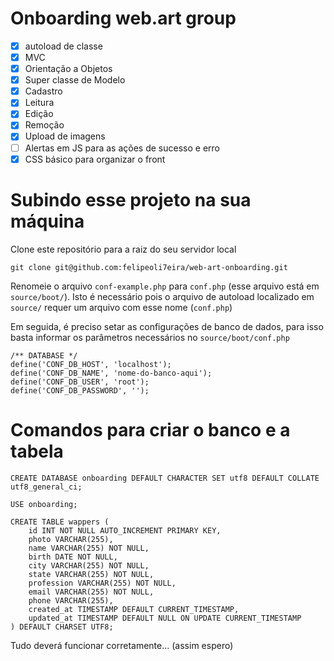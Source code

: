 # Onboarding web.art group

- [X] autoload de classe
- [X] MVC
- [X] Orientação a Objetos
- [X] Super classe de Modelo
- [X] Cadastro
- [X] Leitura
- [X] Edição
- [X] Remoção
- [X] Upload de imagens
- [ ] Alertas em JS para as ações de sucesso e erro
- [X] CSS básico para organizar o front

# Subindo esse projeto na sua máquina

Clone este repositório para a raiz do seu servidor local

```
git clone git@github.com:felipeoli7eira/web-art-onboarding.git
```

Renomeie o arquivo ```conf-example.php``` para ```conf.php``` (esse arquivo está em ```source/boot/```). Isto é necessário pois o arquivo de autoload localizado em ```source/``` requer um arquivo com esse nome (```conf.php```)

Em seguida, é preciso setar as configurações de banco de dados, para isso basta informar os parâmetros necessários no ```source/boot/conf.php```

```
/** DATABASE */
define('CONF_DB_HOST', 'localhost');
define('CONF_DB_NAME', 'nome-do-banco-aqui');
define('CONF_DB_USER', 'root');
define('CONF_DB_PASSWORD', '');
```

# Comandos para criar o banco e a tabela

```
CREATE DATABASE onboarding DEFAULT CHARACTER SET utf8 DEFAULT COLLATE utf8_general_ci;
```

```
USE onboarding;
```

```
CREATE TABLE wappers (
	id INT NOT NULL AUTO_INCREMENT PRIMARY KEY,
	photo VARCHAR(255),
	name VARCHAR(255) NOT NULL,
	birth DATE NOT NULL,
	city VARCHAR(255) NOT NULL,
	state VARCHAR(255) NOT NULL,
	profession VARCHAR(255) NOT NULL,
	email VARCHAR(255) NOT NULL,
	phone VARCHAR(255),
	created_at TIMESTAMP DEFAULT CURRENT_TIMESTAMP,
	updated_at TIMESTAMP DEFAULT NULL ON UPDATE CURRENT_TIMESTAMP
) DEFAULT CHARSET UTF8;
```

Tudo deverá funcionar corretamente... (assim espero)